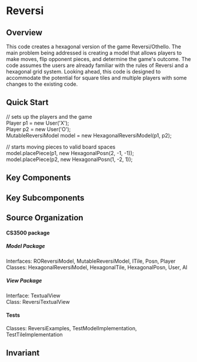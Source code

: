 # Reversi
## Overview
This code creates a hexagonal version of the game Reversi/Othello. The main problem being addressed is creating a model that allows players to make moves, flip opponent pieces, and determine the game's outcome. The code assumes the users are already familiar with the rules of Reversi and a hexagonal grid system. Looking ahead, this code is designed to accommodate the potential for square tiles and multiple players with some changes to the existing code. 

## Quick Start
// sets up the players and the game  
Player p1 = new User('X');  
Player p2 = new User('O');  
MutableReversiModel model = new HexagonalReversiModel(p1, p2);   
   
// starts moving pieces to valid board spaces    
model.placePiece(p1, new HexagonalPosn(2, -1, -1));   
model.placePiece(p2, new HexagonalPosn(1, -2, 1));   

## Key Components

## Key Subcomponents

## Source Organization
#### CS3500 package  
   ##### Model Package  
   Interfaces: ROReversiModel, MutableReversiModel, ITile, Posn, Player  
   Classes: HexagonalReversiModel, HexagonalTile, HexagonalPosn, User, AI  
   ##### View Package  
   Interface: TextualView  
   Class: ReversiTextualView  
#### Tests
Classes: ReversiExamples, TestModelImplementation, TestTileImplementation  

## Invariant
